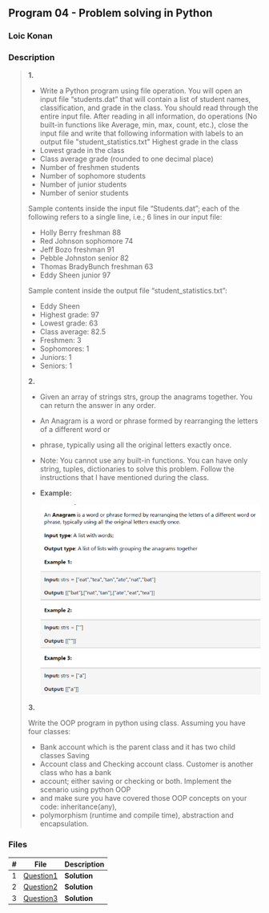 ## Program 04 - Problem solving in Python

### Loic Konan

### Description

> **1.**
>
> - Write a Python program using file operation.
> You will open an input file “students.dat” that will contain a list of student names, classification, and grade in the class.
> You should read through the entire input file.
> After reading in all information, do operations (No built-in functions like Average, min, max, count, etc.), close the input file and write that following information with labels to an output file "student_statistics.txt"
> Highest grade in the class
> - Lowest grade in the class
> - Class average grade (rounded to one decimal place)
> - Number of freshmen students
> - Number of sophomore students
> - Number of junior students
> - Number of senior students
>
> Sample contents inside the input file “Students.dat”; each of the following refers to a single line, i.e.; 6 lines in our input file:
>
> - Holly Berry freshman 88
> - Red Johnson sophomore 74
> - Jeff Bozo freshman 91
> - Pebble Johnston senior 82
> - Thomas BradyBunch freshman 63
> - Eddy Sheen junior 97
>
> Sample content inside the output file “student_statistics.txt”:
>
> - Eddy Sheen
> - Highest grade: 97
> - Lowest grade: 63
> - Class average: 82.5
> - Freshmen: 3
> - Sophomores: 1
> - Juniors: 1
> - Seniors: 1
>
>
> **2.**
>
> - Given an array of strings strs, group the anagrams together. You can return the answer in any order.
> - An Anagram is a word or phrase formed by rearranging the letters of a different word or
> - phrase, typically using all the original letters exactly once.
>
> - Note: You cannot use any built-in functions. You can have only string, tuples, dictionaries
> to solve this problem. Follow the instructions that I have mentioned during the class.
> - **Example:**
>
>   <img src = "pic.png">
>
>
> **3.**
>
> Write the OOP program in python using class. Assuming you have four classes:
>
> - Bank account which is the parent class and it has two child classes Saving
> - Account class and Checking account class. Customer is another class who has a bank
> - account; either saving or checking or both. Implement the scenario using python OOP
> - and make sure you have covered those OOP concepts on your code: inheritance(any),
> - polymorphism (runtime and compile time), abstraction and encapsulation.
>
>
### Files

|   #   | File                     | Description  |
| :---: | ------------------------ | ------------ |
|   1   | [Question1](./Question1) | **Solution** |
|   2   | [Question2](./Question2) | **Solution** |
|   3   | [Question3](./Question3) | **Solution** |
